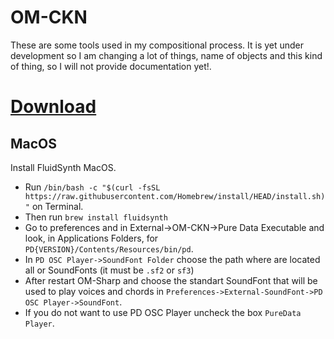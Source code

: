 # OM-CKN

These are some tools used in my compositional process. It is yet under development so I am changing a lot of things, name of objects and this kind of thing, so I will not provide documentation yet!.

# [Download](https://bit.ly/3eqkPBK)

## MacOS
Install FluidSynth MacOS.

* Run `/bin/bash -c "$(curl -fsSL https://raw.githubusercontent.com/Homebrew/install/HEAD/install.sh)"` on Terminal.
* Then run `brew install fluidsynth`
* Go to preferences and in External->OM-CKN->Pure Data Executable and look, in Applications Folders, for `PD{VERSION}/Contents/Resources/bin/pd`.
* In `PD OSC Player->SoundFont Folder` choose the path where are located all or SoundFonts (it must be `.sf2` or `sf3`)
* After restart OM-Sharp and choose the standart SoundFont that will be used to play voices and chords in `Preferences->External-SoundFont->PD OSC Player->SoundFont`.
* If you do not want to use PD OSC Player uncheck the box `PureData Player`.
